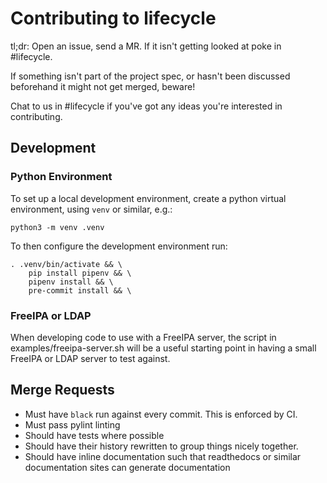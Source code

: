 # Contributing to lifecycle

tl;dr: Open an issue, send a MR.  If it isn't getting looked at poke in #lifecycle.

If something isn't part of the project spec, or hasn't been discussed beforehand
it might not get merged, beware!

Chat to us in #lifecycle if you've got any ideas you're interested in contributing.

## Development

### Python Environment

To set up a local development environment, create a python virtual environment,
using `venv` or similar, e.g.:

    python3 -m venv .venv

To then configure the development environment run:

    . .venv/bin/activate && \
        pip install pipenv && \
        pipenv install && \
        pre-commit install && \

### FreeIPA or LDAP

When developing code to use with a FreeIPA server, the script in
examples/freeipa-server.sh will be a useful starting point in having
a small FreeIPA or LDAP server to test against.

## Merge Requests

* Must have `black` run against every commit.  This is enforced by CI.
* Must pass pylint linting
* Should have tests where possible
* Should have their history rewritten to group things nicely together.
* Should have inline documentation such that readthedocs or similar documentation
  sites can generate documentation

